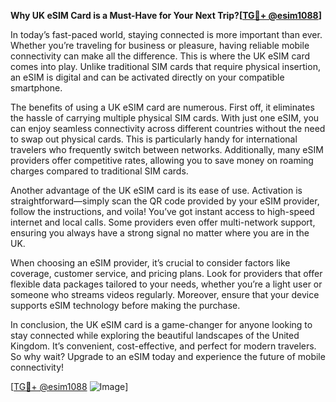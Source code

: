 **Why UK eSIM Card is a Must-Have for Your Next Trip?[[TG💪+ @esim1088](https://t.me/s/esim1088)]**

In today’s fast-paced world, staying connected is more important than ever. Whether you’re traveling for business or pleasure, having reliable mobile connectivity can make all the difference. This is where the UK eSIM card comes into play. Unlike traditional SIM cards that require physical insertion, an eSIM is digital and can be activated directly on your compatible smartphone. 

The benefits of using a UK eSIM card are numerous. First off, it eliminates the hassle of carrying multiple physical SIM cards. With just one eSIM, you can enjoy seamless connectivity across different countries without the need to swap out physical cards. This is particularly handy for international travelers who frequently switch between networks. Additionally, many eSIM providers offer competitive rates, allowing you to save money on roaming charges compared to traditional SIM cards.

Another advantage of the UK eSIM card is its ease of use. Activation is straightforward—simply scan the QR code provided by your eSIM provider, follow the instructions, and voila! You’ve got instant access to high-speed internet and local calls. Some providers even offer multi-network support, ensuring you always have a strong signal no matter where you are in the UK.

When choosing an eSIM provider, it’s crucial to consider factors like coverage, customer service, and pricing plans. Look for providers that offer flexible data packages tailored to your needs, whether you’re a light user or someone who streams videos regularly. Moreover, ensure that your device supports eSIM technology before making the purchase.

In conclusion, the UK eSIM card is a game-changer for anyone looking to stay connected while exploring the beautiful landscapes of the United Kingdom. It’s convenient, cost-effective, and perfect for modern travelers. So why wait? Upgrade to an eSIM today and experience the future of mobile connectivity! 

[[TG💪+ @esim1088](https://t.me/s/esim1088) ![Image](https://i.postimg.cc/Y0z9fWf4/image.png)]